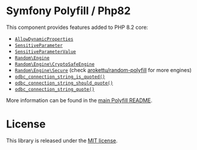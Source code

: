 Symfony Polyfill / Php82
========================

This component provides features added to PHP 8.2 core:

- [`AllowDynamicProperties`](https://wiki.php.net/rfc/deprecate_dynamic_properties)
- [`SensitiveParameter`](https://wiki.php.net/rfc/redact_parameters_in_back_traces)
- [`SensitiveParameterValue`](https://wiki.php.net/rfc/redact_parameters_in_back_traces)
- [`Random\Engine`](https://wiki.php.net/rfc/rng_extension)
- [`Random\Engine\CryptoSafeEngine`](https://wiki.php.net/rfc/rng_extension)
- [`Random\Engine\Secure`](https://wiki.php.net/rfc/rng_extension) (check [arokettu/random-polyfill](https://packagist.org/packages/arokettu/random-polyfill) for more engines)
- [`odbc_connection_string_is_quoted()`](https://php.net/odbc_connection_string_is_quoted)
- [`odbc_connection_string_should_quote()`](https://php.net/odbc_connection_string_should_quote)
- [`odbc_connection_string_quote()`](https://php.net/odbc_connection_string_quote)

More information can be found in the
[main Polyfill README](https://github.com/symfony/polyfill/blob/main/README.md).

License
=======

This library is released under the [MIT license](LICENSE).

